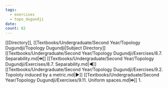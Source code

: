 ```yaml
---
tags:
  - exercises
  - topo_dugundji
date: 
count: 62
---
```

[[Directory]], [[Textbooks/Undergraduate/Second Year/Topology Dugundji/Topology Dugundji|Subject Directory]]
[[Textbooks/Undergraduate/Second Year/Topology Dugundji/Exercises/8.7. Separability.md|🞀🞀]] [[Textbooks/Undergraduate/Second Year/Topology Dugundji/Exercises/8.7. Separability.md|◀]] [[Textbooks/Undergraduate/Second Year/Topology Dugundji/Exercises/9.2. Topoloty induced by a metric.md|▶]] [[Textbooks/Undergraduate/Second Year/Topology Dugundji/Exercises/9.11. Uniform spaces.md|🞂🞂]]
1. 